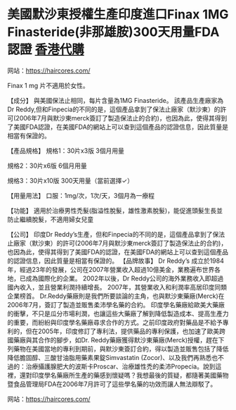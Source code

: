 # 美國默沙東授權生產印度進口Finax 1MG Finasteride(非那雄胺)300天用量FDA認證 [香港代購](https://haircores.com/)

网站：https://haircores.com/


Finax 1 mg 片不適用於女性。

【成分】
與美國保法止相同，每片含量為1MG Finasteride。
該產品生產廠家為Dr Reddy,但和Finpecia的不同的是，這個產品拿到了保法止廠家（默沙東）的許可(2006年7月與默沙東merck簽訂了製造保法止的合約)，也因為此，使得其得到了美國FDA認證，在美國FDA的網站上可以查到這個產品的認證信息，因此質量是相當有保證的。

【產品規格】
規格1：30片x3版 3個月用量

規格2：30片x6版 6個月用量

規格3：30片x10版 300天用量（當前選擇✓）

【用量用法】
口服：1mg/次，1次/天，3個月為一療程

【功能】
適用於治療男性禿髮(脂溢性脫髮，雄性激素脫髮)，能促進頭髮生長並防止繼續脫髮，不適用婦女兒童

【公司】
印度Dr Reddy’s生產，但和Finpecia的不同的是，這個產品拿到了保法止廠家（默沙東）的許可(2006年7月與默沙東merck簽訂了製造保法止的合約)，也因為此，使得其得到了美國FDA的認證，在美國FDA的網站上可以查到這個產品的認證信息，因此質量是相當有保證的。
【品牌故事】
Dr Reddy’s 成立於1984年，經過23年的發展，公司在2007年營業收入超過10億美金，業務遍布世界各地，已成為國際化的企業。 2002年以後，Dr Reddy公司的海外業務收入即超過國內收入，並且營業利潤持續增長。 2007年，其營業收入和利潤率高居印度同類企業榜首。
Dr.Reddy藥廠則是我們所要談論的主角，也與默沙東藥廠(Merck)在2006年7月，簽訂了製造並販售柔沛學名藥的合約。
印度學名藥廠給歐美大藥廠的衝擊，不只是瓜分市場利潤，也讓這些大藥廠了解到降低製造成本、提高生產力的重要，而紛紛與印度學名藥廠尋求合作的方式。之前印度政府對藥品是不給予專利的，但在2005年，印度修訂了專利法，提供藥品的專利保護，也加速了歐美跨國藥廠與其合作的腳步，如Dr. Reddy藥廠獲得默沙東藥廠(Merck)授權，趕在下列藥物在美國當地的專利到期前，與默沙東簽訂合約，得以製造並販售包括了降低降低膽固醇、三酸甘油脂用藥素果錠Simvastatin (Zocor)、以及我們再熟悉也不過的：治療攝護腺肥大的波斯卡Proscar、治療雄性禿的柔沛Propecia。說到這裡，還對印度學名藥廠所生產的藥感到懷疑嗎？我想最後的質疑，都隨著美國藥物暨食品管理局FDA在2006年7月許可了這些學名藥的功效而讓人無法辯駁了。

网站：https://haircores.com/
